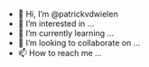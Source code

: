 - 👋 Hi, I’m @patrickvdwielen
- 👀 I’m interested in ...
- 🌱 I’m currently learning ...
- 💞️ I’m looking to collaborate on ...
- 📫 How to reach me ...

<!---
patrickvdwielen/patrickvdwielen is a ✨ special ✨ repository because its `README.md` (this file) appears on your GitHub profile.
You can click the Preview link to take a look at your changes.
--->
